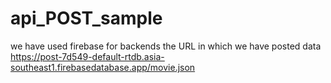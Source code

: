 # api_POST_sample
we have used firebase for backends
the URL in which we have posted data https://post-7d549-default-rtdb.asia-southeast1.firebasedatabase.app/movie.json
